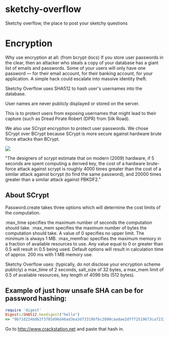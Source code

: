 sketchy-overflow
================

Sketchy overflow, the place to post your sketchy questions

# Encryption

Why use encryption at all: (from bcrypt docs)
If you store user passwords in the clear, then an attacker who steals a copy of your database has a giant list of emails and passwords. Some of your users will only have one password — for their email account, for their banking account, for your application. A simple hack could escalate into massive identity theft.

Sketchy Overflow uses SHA512 to hash user's usernames into the database.

User names are never publicly displayed or stored on the server.

This is to protect users from exposing usernames that might lead to their capture (such as Dread Pirate Robert (DPR) from Silk Road).

We also use SCrypt encryption to protect user passwords. We chose SCrypt over BCrypt because SCrypt is more secure against hardware brute force attacks than BCrypt.

![](https://github.com/tarcieri/scrypt/raw/modern-readme/kdf-comparison.png)  
  
"The designers of scrypt estimate that on modern (2009) hardware, if 5 seconds are spent computing a derived key, the cost of a hardware brute-force attack against scrypt is roughly 4000 times greater than the cost of a similar attack against bcrypt (to find the same password), and 20000 times greater than a similar attack against PBKDF2."  

## About SCrypt
Password.create takes three options which will determine the cost limits of the computation.

:max_time specifies the maximum number of seconds the computation should take.
:max_mem specifies the maximum number of bytes the computation should take. A value of 0 specifies no upper limit. The minimum is always 1 MB.
:max_memfrac specifies the maximum memory in a fraction of available resources to use. Any value equal to 0 or greater than 0.5 will result in 0.5 being used.
Default options will result in calculation time of approx. 200 ms with 1 MB memory use.

Sketchy Overflow uses: (typically, do not disclose your encryption scheme publicly)
a max_time of 2 seconds,
salt_size of 32 bytes,
a max_mem limit of 0.5 of available resources,
key length of 4096 bits (512 bytes).

## Example of just how unsafe SHA can be for password hashing:
```ruby
require 'digest'
Digest::SHA512.hexdigest("hello")
=> "9b71d224bd62f3785d96d46ad3ea3d73319bfbc2890caadae2dff72519673ca72323c3d99ba5c11d7c7acc6e14b8c5da0c4663475c2e5c3adef46f73bcdec043"
```
Go to http://www.crackstation.net and paste that hash in.






